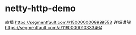 # netty-http-demo
直播  https://segmentfault.com/l/1500000009988553
详细讲解 https://segmentfault.com/a/1190000010333464
